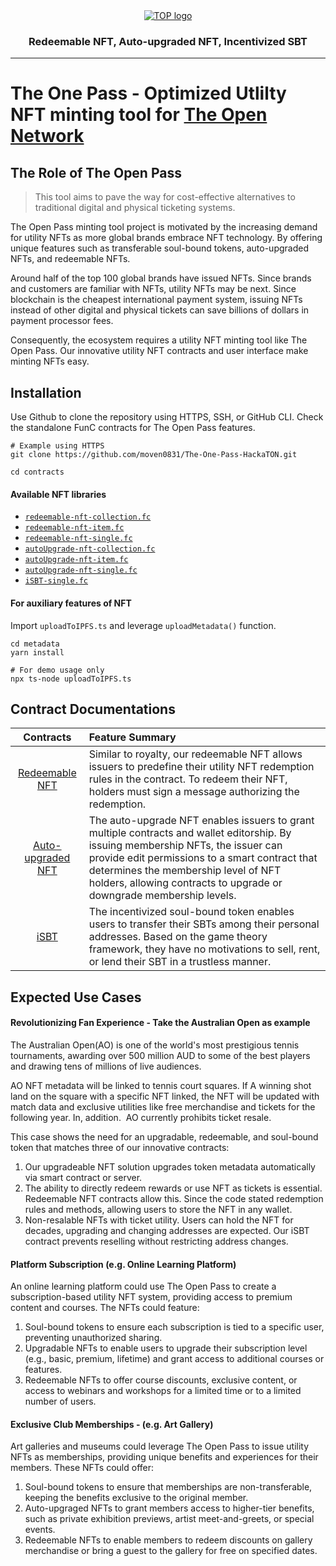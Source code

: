 <div align="center">
  <a href="https://ton.org">
    <picture>
      <source media="(prefers-color-scheme: dark)" srcset="https://ipfs.moralis.io:2053/ipfs/QmVEBZfuopskn43N36jz4CdNEkvvorRmQp2B4cyjkpMPTj/the_open_pass_dune.svg">
      <img alt="TOP logo" src="https://ipfs.moralis.io:2053/ipfs/QmVEBZfuopskn43N36jz4CdNEkvvorRmQp2B4cyjkpMPTj/the_open_pass_dune.svg">
    </picture>
  </a>
  <h3>Redeemable NFT, Auto-upgraded NFT, Incentivized SBT</h3>
  <hr/>
</div>

# The One Pass - Optimized Utlilty NFT minting tool for [The Open Network](https://ton.org)

## The Role of The Open Pass
> This tool aims to pave the way for cost-effective alternatives to traditional digital and physical ticketing systems.

The Open Pass minting tool project is motivated by the increasing demand for utility NFTs as more global brands embrace NFT technology. By offering unique features such as transferable soul-bound tokens, auto-upgraded NFTs, and redeemable NFTs.

Around half of the top 100 global brands have issued NFTs. Since brands and customers are familiar with NFTs, utility NFTs may be next. Since blockchain is the cheapest international payment system, issuing NFTs instead of other digital and physical tickets can save billions of dollars in payment processor fees.

Consequently, the ecosystem requires a utility NFT minting tool like The Open Pass. Our innovative utility NFT contracts and user interface make minting NFTs easy.

## Installation
Use Github to clone the repository using HTTPS, SSH, or GitHub CLI. Check the standalone FunC contracts for The Open Pass features.

```{bash}
# Example using HTTPS
git clone https://github.com/moven0831/The-One-Pass-HackaTON.git

cd contracts
```

#### Available NFT libraries

- [`redeemable-nft-collection.fc`](https://github.com/moven0831/The-One-Pass-HackaTON/blob/main/contracts/sources/redeemable-nft-collection.fc)
- [`redeemable-nft-item.fc`](https://github.com/moven0831/The-One-Pass-HackaTON/blob/main/contracts/sources/redeemable-nft-item.fc)
- [`redeemable-nft-single.fc`](https://github.com/moven0831/The-One-Pass-HackaTON/blob/main/contracts/sources/redeemable-nft-single.fc)
- [`autoUpgrade-nft-collection.fc`](https://github.com/moven0831/The-One-Pass-HackaTON/blob/main/contracts/sources/autoUpgrade-nft-collection.fc)
- [`autoUpgrade-nft-item.fc`](https://github.com/moven0831/The-One-Pass-HackaTON/blob/main/contracts/sources/autoUpgrade-nft-item.fc)
- [`autoUpgrade-nft-single.fc`](https://github.com/moven0831/The-One-Pass-HackaTON/blob/main/contracts/sources/autoUpgrade-nft-single.fc)
- [`iSBT-single.fc`](https://github.com/moven0831/The-One-Pass-HackaTON/blob/main/contracts/sources/iSBT-single.fc)

#### For auxiliary features of NFT
Import `uploadToIPFS.ts` and leverage `uploadMetadata()` function.

```{bash}
cd metadata
yarn install

# For demo usage only
npx ts-node uploadToIPFS.ts
```

## Contract Documentations
|     Contracts      | Feature Summary |
|:-----------------:|:------- |
|  [Redeemable NFT](https://github.com/moven0831/The-One-Pass-HackaTON/tree/main/documentation/redeemable-nft)   | Similar to royalty, our redeemable NFT allows issuers to predefine their utility NFT redemption rules in the contract. To redeem their NFT, holders must sign a message authorizing the redemption. |
| [Auto-upgraded NFT](https://github.com/moven0831/The-One-Pass-HackaTON/tree/main/documentation/autoUpgraded-nft) | The auto-upgrade NFT enables issuers to grant multiple contracts and wallet editorship. By issuing membership NFTs, the issuer can provide edit permissions to a smart contract that determines the membership level of NFT holders, allowing contracts to upgrade or downgrade membership levels. |
|       [iSBT](https://github.com/moven0831/The-One-Pass-HackaTON/tree/main/documentation/iSBT)        | The incentivized soul-bound token enables users to transfer their SBTs among their personal addresses. Based on the game theory framework, they have no motivations to sell, rent, or lend their SBT in a trustless manner. |

## Expected Use Cases

#### Revolutionizing Fan Experience - Take the Australian Open as example
The Australian Open(AO) is one of the world's most prestigious tennis tournaments, awarding over 500 million AUD to some of the best players and drawing tens of millions of live audiences.

AO NFT metadata will be linked to tennis court squares. If A winning shot land on the square with a specific NFT linked, the NFT will be updated with match data and exclusive utilities like free merchandise and tickets for the following year. In, addition.  AO currently prohibits ticket resale.

This case shows the need for an upgradable, redeemable, and soul-bound token that matches three of our innovative contracts:

1. Our upgradeable NFT solution upgrades token metadata automatically via smart contract or server. 
2. The ability to directly redeem rewards or use NFT as tickets is essential. Redeemable NFT contracts allow this. Since the code stated redemption rules and methods, allowing users to store the NFT in any wallet.
3. Non-resalable NFTs with ticket utility. Users can hold the NFT for decades, upgrading and changing addresses are expected. Our iSBT contract prevents reselling without restricting address changes.

#### Platform Subscription (e.g. Online Learning Platform)
An online learning platform could use The Open Pass to create a subscription-based utility NFT system, providing access to premium content and courses. The NFTs could feature:

1. Soul-bound tokens to ensure each subscription is tied to a specific user, preventing unauthorized sharing.
2. Upgradable NFTs to enable users to upgrade their subscription level (e.g., basic, premium, lifetime) and grant access to additional courses or features.
3. Redeemable NFTs to offer course discounts, exclusive content, or access to webinars and workshops for a limited time or to a limited number of users.

#### Exclusive Club Memberships - (e.g. Art Gallery)
Art galleries and museums could leverage The Open Pass to issue utility NFTs as memberships, providing unique benefits and experiences for their members. These NFTs could offer:

1. Soul-bound tokens to ensure that memberships are non-transferable, keeping the benefits exclusive to the original member.
2. Auto-upgraged NFTs to grant members access to higher-tier benefits, such as private exhibition previews, artist meet-and-greets, or special events.
3. Redeemable NFTs to enable members to redeem discounts on gallery merchandise or bring a guest to the gallery for free on specified dates.